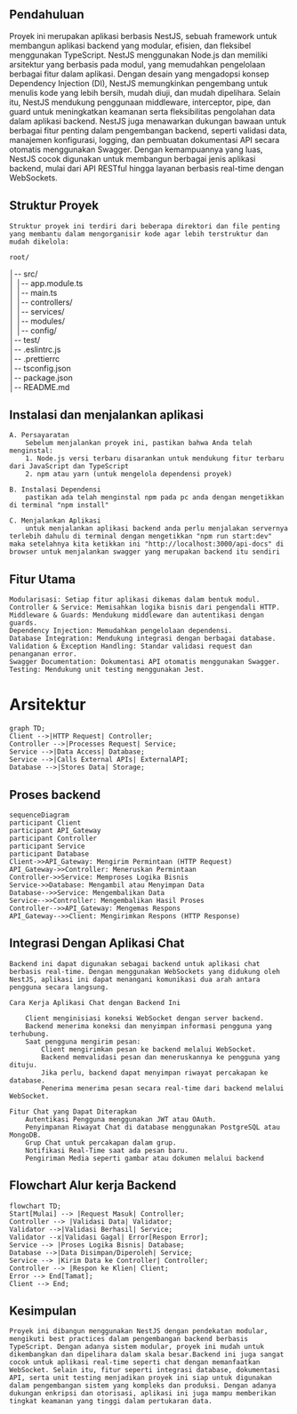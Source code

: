 ## Pendahuluan
   Proyek ini merupakan aplikasi berbasis NestJS, sebuah framework untuk membangun aplikasi backend yang modular, efisien, dan fleksibel menggunakan TypeScript. NestJS menggunakan Node.js dan memiliki arsitektur yang berbasis pada modul, yang memudahkan pengelolaan berbagai fitur dalam aplikasi.
   Dengan desain yang mengadopsi konsep Dependency Injection (DI), NestJS memungkinkan pengembang untuk menulis kode yang lebih bersih, mudah diuji, dan mudah dipelihara. Selain itu, NestJS mendukung penggunaan middleware, interceptor, pipe, dan guard untuk meningkatkan keamanan serta fleksibilitas pengolahan data dalam aplikasi backend.
   NestJS juga menawarkan dukungan bawaan untuk berbagai fitur penting dalam pengembangan backend, seperti validasi data, manajemen konfigurasi, logging, dan pembuatan dokumentasi API secara otomatis menggunakan Swagger. Dengan kemampuannya yang luas, NestJS cocok digunakan untuk membangun berbagai jenis aplikasi backend, mulai dari API RESTful hingga layanan berbasis real-time dengan WebSockets.

## Struktur Proyek
    Struktur proyek ini terdiri dari beberapa direktori dan file penting yang membantu dalam mengorganisir kode agar lebih terstruktur dan mudah dikelola:

    root/
│-- src/              
│   │-- app.module.ts  
│   │-- main.ts       
│   │-- controllers/   
│   │-- services/     
│   │-- modules/       
│   │-- config/        
│-- test/              
│-- .eslintrc.js       
│-- .prettierrc        
│-- tsconfig.json      
│-- package.json      
│-- README.md   

## Instalasi dan menjalankan aplikasi
    A. Persayaratan
        Sebelum menjalankan proyek ini, pastikan bahwa Anda telah menginstal:
        1. Node.js versi terbaru disarankan untuk mendukung fitur terbaru dari JavaScript dan TypeScript
        2. npm atau yarn (untuk mengelola dependensi proyek)

    B. Instalasi Dependensi
        pastikan ada telah menginstal npm pada pc anda dengan mengetikkan di terminal "npm install"
    
    C. Menjalankan Aplikasi
        untuk menjalankan aplikasi backend anda perlu menjalakan servernya terlebih dahulu di terminal dengan mengetikkan "npm run start:dev" maka setelahnya kita ketikkan ini "http://localhost:3000/api-docs" di browser untuk menjalankan swagger yang merupakan backend itu sendiri

## Fitur Utama
    Modularisasi: Setiap fitur aplikasi dikemas dalam bentuk modul.
    Controller & Service: Memisahkan logika bisnis dari pengendali HTTP.
    Middleware & Guards: Mendukung middleware dan autentikasi dengan guards.
    Dependency Injection: Memudahkan pengelolaan dependensi.
    Database Integration: Mendukung integrasi dengan berbagai database.
    Validation & Exception Handling: Standar validasi request dan penanganan error.
    Swagger Documentation: Dokumentasi API otomatis menggunakan Swagger.
    Testing: Mendukung unit testing menggunakan Jest.

# Arsitektur
    graph TD;
    Client -->|HTTP Request| Controller;
    Controller -->|Processes Request| Service;
    Service -->|Data Access| Database;
    Service -->|Calls External APIs| ExternalAPI;
    Database -->|Stores Data| Storage;
   

## Proses backend
    sequenceDiagram
    participant Client
    participant API_Gateway
    participant Controller
    participant Service
    participant Database
    Client->>API_Gateway: Mengirim Permintaan (HTTP Request)
    API_Gateway->>Controller: Meneruskan Permintaan
    Controller->>Service: Memproses Logika Bisnis
    Service->>Database: Mengambil atau Menyimpan Data
    Database-->>Service: Mengembalikan Data
    Service-->>Controller: Mengembalikan Hasil Proses
    Controller-->>API_Gateway: Mengemas Respons
    API_Gateway-->>Client: Mengirimkan Respons (HTTP Response)
    

## Integrasi Dengan Aplikasi Chat
    Backend ini dapat digunakan sebagai backend untuk aplikasi chat berbasis real-time. Dengan menggunakan WebSockets yang didukung oleh NestJS, aplikasi ini dapat menangani komunikasi dua arah antara pengguna secara langsung.

    Cara Kerja Aplikasi Chat dengan Backend Ini

        Client menginisiasi koneksi WebSocket dengan server backend.
        Backend menerima koneksi dan menyimpan informasi pengguna yang terhubung.
        Saat pengguna mengirim pesan:
            Client mengirimkan pesan ke backend melalui WebSocket.
            Backend memvalidasi pesan dan meneruskannya ke pengguna yang dituju.
            Jika perlu, backend dapat menyimpan riwayat percakapan ke database.
            Penerima menerima pesan secara real-time dari backend melalui WebSocket.

    Fitur Chat yang Dapat Diterapkan
        Autentikasi Pengguna menggunakan JWT atau OAuth.
        Penyimpanan Riwayat Chat di database menggunakan PostgreSQL atau MongoDB.
        Grup Chat untuk percakapan dalam grup.
        Notifikasi Real-Time saat ada pesan baru.
        Pengiriman Media seperti gambar atau dokumen melalui backend

## Flowchart Alur kerja Backend

    flowchart TD;
    Start[Mulai] --> |Request Masuk| Controller;
    Controller --> |Validasi Data| Validator;
    Validator -->|Validasi Berhasil| Service;
    Validator --x|Validasi Gagal| Error[Respon Error];
    Service --> |Proses Logika Bisnis| Database;
    Database -->|Data Disimpan/Diperoleh| Service;
    Service --> |Kirim Data ke Controller| Controller;
    Controller --> |Respon ke Klien| Client;
    Error --> End[Tamat];
    Client --> End;
   
    
## Kesimpulan
    Proyek ini dibangun menggunakan NestJS dengan pendekatan modular, mengikuti best practices dalam pengembangan backend berbasis TypeScript. Dengan adanya sistem modular, proyek ini mudah untuk dikembangkan dan dipelihara dalam skala besar.Backend ini juga sangat cocok untuk aplikasi real-time seperti chat dengan memanfaatkan WebSocket. Selain itu, fitur seperti integrasi database, dokumentasi API, serta unit testing menjadikan proyek ini siap untuk digunakan dalam pengembangan sistem yang kompleks dan produksi. Dengan adanya dukungan enkripsi dan otorisasi, aplikasi ini juga mampu memberikan tingkat keamanan yang tinggi dalam pertukaran data.


